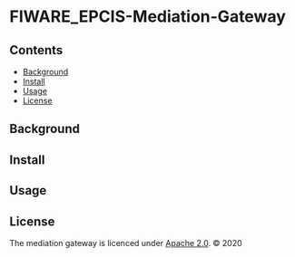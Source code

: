 # FIWARE_EPCIS-Mediation-Gateway

## Contents

-   [Background](#background)
-   [Install](#install)
-   [Usage](#usage)
-   [License](#license)


## Background

## Install

## Usage

## License

The mediation gateway is licenced under [Apache 2.0](/LICENCE).
© 2020 




